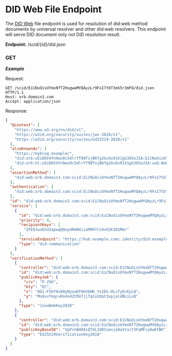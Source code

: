 # DID Web File Endpoint

The [DID Web](https://w3c-ccg.github.io/did-method-web/#read-resolve) file endpoint is used for resolution of did:web method documents by universal resolver and other did:web resolvers. This endpoint will serve DID document only not DID resolution result.

**Endpoint:** /scid/{id}/did.json

### GET

***Example***

Request:

```
GET /scid/EiCNuOisUYmxNfT2HugwwMYQAyzLr9FxI7tbT3eb5r3mFQ/did.json  HTTP/1.1
Host: orb.domain3.com
Accept: application/json
```

Response:

```json
{
  "@context": [
    "https://www.w3.org/ns/did/v1",
    "https://w3id.org/security/suites/jws-2020/v1",
    "https://w3id.org/security/suites/ed25519-2018/v1"
  ],
  "alsoKnownAs": [
    "https://myblog.example/",
    "did:orb:uEiDDV4Yn9wx0c5dlrYT90TsjB6fg2Gc6x91X1gG3O5oJIA:EiCNuOisUYmxNfT2HugwwMYQAyzLr9FxI7tbT3eb5r3mFQ",
    "did:orb:hl:uEiDDV4Yn9wx0c5dlrYT90TsjB6fg2Gc6x91X1gG3O5oJIA:uoQ-BeEtodHRwczovL29yYi5kb21haW4zLmNvbS9jYXMvdUVpRERWNFluOXd4MGM1ZGxyWVQ5MFRzakI2ZmcyR2M2eDkxWDFnRzNPNW9KSUE:EiCNuOisUYmxNfT2HugwwMYQAyzLr9FxI7tbT3eb5r3mFQ"
  ],
  "assertionMethod": [
    "did:web:orb.domain3.com:scid:EiCNuOisUYmxNfT2HugwwMYQAyzLr9FxI7tbT3eb5r3mFQ#auth"
  ],
  "authentication": [
    "did:web:orb.domain3.com:scid:EiCNuOisUYmxNfT2HugwwMYQAyzLr9FxI7tbT3eb5r3mFQ#createKey"
  ],
  "id": "did:web:orb.domain3.com:scid:EiCNuOisUYmxNfT2HugwwMYQAyzLr9FxI7tbT3eb5r3mFQ",
  "service": [
    {
      "id": "did:web:orb.domain3.com:scid:EiCNuOisUYmxNfT2HugwwMYQAyzLr9FxI7tbT3eb5r3mFQ#didcomm",
      "priority": 0,
      "recipientKeys": [
        "2FE8JwxEhd3apwqQQxpURmN4iiaM8H7cCAvU1K3D1Mmr"
      ],
      "serviceEndpoint": "https://hub.example.com/.identity/did:example:0123456789abcdef/",
      "type": "did-communication"
    }
  ],
  "verificationMethod": [
    {
      "controller": "did:web:orb.domain3.com:scid:EiCNuOisUYmxNfT2HugwwMYQAyzLr9FxI7tbT3eb5r3mFQ",
      "id": "did:web:orb.domain3.com:scid:EiCNuOisUYmxNfT2HugwwMYQAyzLr9FxI7tbT3eb5r3mFQ#createKey",
      "publicKeyJwk": {
        "crv": "P-256",
        "kty": "EC",
        "x": "0Di-FS6Y9v8QyNyswEPdHJ6HK_Yx2Ek-OLsfyEcKyLQ",
        "y": "MsQvvYkqcvRn4ndZCMU7JjTq1sUXpt3xpjaldNLiLxQ"
      },
      "type": "JsonWebKey2020"
    },
    {
      "controller": "did:web:orb.domain3.com:scid:EiCNuOisUYmxNfT2HugwwMYQAyzLr9FxI7tbT3eb5r3mFQ",
      "id": "did:web:orb.domain3.com:scid:EiCNuOisUYmxNfT2HugwwMYQAyzLr9FxI7tbT3eb5r3mFQ#auth",
      "publicKeyBase58": "XpPrnB4DAiQTXL2dDCoenje8aVtocY3FqMFcy8w6fBK",
      "type": "Ed25519VerificationKey2018"
    }
  ]
}
```

